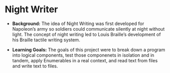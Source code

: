 Night Writer
======

* **Background:**
The idea of Night Writing was first developed for Napoleon’s army so soldiers could communicate silently at night without light. The concept of night writing led to Louis Braille’s development of his Braille tactile writing system.

* **Learning Goals:**
The goals of this project were to break down a program into logical components, test those componenets in isolation and in tandem, apply Enumerables in a real context, and read text from files and write text to files.
